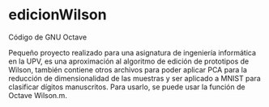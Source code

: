 # edicionWilson
Código de GNU Octave

Pequeño proyecto realizado para una asignatura de ingeniería informática en la UPV, es una aproximación al algoritmo de edición de prototipos de Wilson, también contiene otros archivos para poder aplicar PCA para la reducción de dimensionalidad de las muestras y ser aplicado a MNIST para clasificar dígitos manuscritos. Para usarlo, se puede usar la función de Octave Wilson.m.
